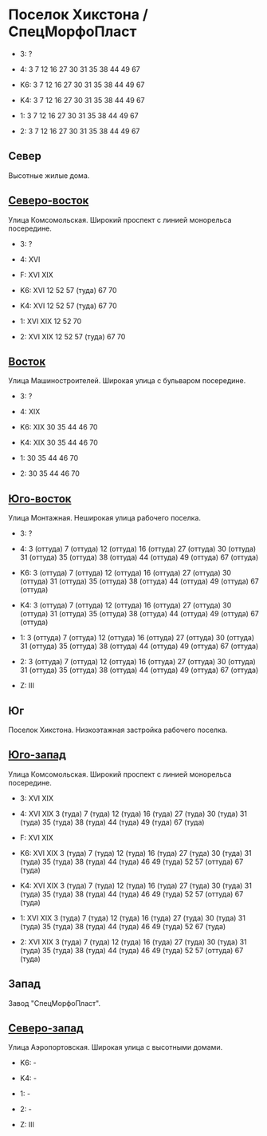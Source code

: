 # Поселок Хикстона / СпецМорфоПласт

* 3:    ?
* 4:    3   7   12  16  27  30  31  35  38  44
        49  67

* K6:   3   7   12  16  27  30  31  35  38  44
        49  67
* K4:   3   7   12  16  27  30  31  35  38  44
        49  67
* 1:    3   7   12  16  27  30  31  35  38  44
        49  67
* 2:    3   7   12  16  27  30  31  35  38  44
        49  67

## Север

Высотные жилые дома.

## [Северо-восток](./10510045.md)

Улица Комсомольская.
Широкий проспект с линией монорельса посередине.

* 3:    ?
* 4:    XVI
* F:    XVI XIX

* K6:   XVI
        12  52  57 (туда)   67  70
* K4:   XVI
        12  52  57 (туда)   67  70
* 1:    XVI XIX
        12  52  70
* 2:    XVI XIX
        12  52  57 (туда)   67  70

## [Восток](./10515050.md)

Улица Машиностроителей.
Широкая улица с бульваром посередине.

* 3:    ?
* 4:    XIX

* K6:   XIX
        30  35  44  46  70
* K4:   XIX
        30  35  44  46  70
* 1:    30  35  44  46  70
* 2:    30  35  44  46  70

## [Юго-восток](./10515060.md)

Улица Монтажная.
Неширокая улица рабочего поселка.

* 3:    ?
* 4:    3 (оттуда)  7 (оттуда)  12 (оттуда) 16 (оттуда) 27 (оттуда)
        30 (оттуда) 31 (оттуда) 35 (оттуда) 38 (оттуда) 44 (оттуда)
        49 (оттуда) 67 (оттуда)

* K6:   3 (оттуда)  7 (оттуда)  12 (оттуда) 16 (оттуда) 27 (оттуда)
        30 (оттуда) 31 (оттуда) 35 (оттуда) 38 (оттуда) 44 (оттуда)
        49 (оттуда) 67 (оттуда)
* K4:   3 (оттуда)  7 (оттуда)  12 (оттуда) 16 (оттуда) 27 (оттуда)
        30 (оттуда) 31 (оттуда) 35 (оттуда) 38 (оттуда) 44 (оттуда)
        49 (оттуда) 67 (оттуда)
* 1:    3 (оттуда)  7 (оттуда)  12 (оттуда) 16 (оттуда) 27 (оттуда)
        30 (оттуда) 31 (оттуда) 35 (оттуда) 38 (оттуда) 44 (оттуда)
        49 (оттуда) 67 (оттуда)
* 2:    3 (оттуда)  7 (оттуда)  12 (оттуда) 16 (оттуда) 27 (оттуда)
        30 (оттуда) 31 (оттуда) 35 (оттуда) 38 (оттуда) 44 (оттуда)
        49 (оттуда) 67 (оттуда)

* Z:    III

## Юг

Поселок Хикстона.
Низкоэтажная застройка рабочего поселка.

## [Юго-запад](./10500065.md)

Улица Комсомольская.
Широкий проспект с линией монорельса посередине.

* 3:    XVI XIX
* 4:    XVI XIX
        3 (туда)    7 (туда)    12 (туда)   16 (туда)   27 (туда)
        30 (туда)   31 (туда)   35 (туда)   38 (туда)   44 (туда)
        49 (туда)   67  (туда)
* F:    XVI XIX

* K6:   XVI XIX
        3 (туда)    7 (туда)    12 (туда)   16 (туда)   27 (туда)
        30 (туда)   31 (туда)   35 (туда)   38 (туда)   44 (туда)
        46  49 (туда)   52  57 (оттуда) 67 (туда)
* K4:   XVI XIX
        3 (туда)    7 (туда)    12 (туда)   16 (туда)   27 (туда)
        30 (туда)   31 (туда)   35 (туда)   38 (туда)   44 (туда)
        46  49 (туда)   52  57 (оттуда) 67 (туда)
* 1:    XVI XIX
        3 (туда)    7 (туда)    12 (туда)   16 (туда)   27 (туда)
        30 (туда)   31 (туда)   35 (туда)   38 (туда)   44 (туда)
        46  49 (туда)   52  67 (туда)
* 2:    XVI XIX
        3 (туда)    7 (туда)    12 (туда)   16 (туда)   27 (туда)
        30 (туда)   31 (туда)   35 (туда)   38 (туда)   44 (туда)
        46  49 (туда)   52  57 (оттуда) 67 (туда)

## Запад

Завод "СпецМорфоПласт".

## [Северо-запад](./10450045.md)

Улица Аэропортовская.
Широкая улица с высотными домами.

* K6:   -
* K4:   -
* 1:    -
* 2:    -

* Z:    III
